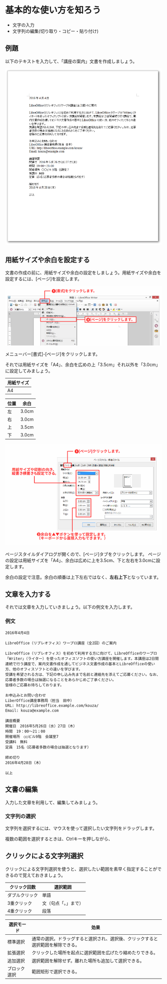 # 基本的な使い方を知ろう

- 文字の入力
- 文字列の編集(切り取り・コピー・貼り付け)

## 例題

以下のテキストを入力して、「講座の案内」文書を作成しましょう。

![例題](../files/writer-sample1-before.png)

## 用紙サイズや余白を設定する

文書の作成の前に、用紙サイズや余白の設定をしましょう。用紙サイズや余白を設定するには、[ページ]を設定します。

![ページスタイル1](../files/writer-page1.png)

メニューバー[書式]-[ページ]をクリックします。

それでは用紙サイズを「A4」、余白を広めの上「3.5cm」それ以外を「3.0cm」に設定してみましょう。

|用紙サイズ|
| -------- |
|       A4 |

| 位置 | 余白 |
| ---- | ---- |
|  左  | 3.0cm |
|  右  | 3.0cm |
|  上  | 3.5cm |
|  下  | 3.0cm |

![ページスタイル2](../files/writer-page2.png)

ページスタイルダイアログが開くので、[ページ]タブをクリックします。
ページの設定は用紙サイズを「A4」、余白は広めに上を3.5cm、下と左右を3.0cmに設定します。

余白の設定で注意。余白の順番は上下左右ではなく、**左右上下**となっています。

## 文章を入力する

それでは文章を入力していきましょう。以下の例文を入力します。

### 例文

```text
2016年4月4日

LibreOffice（リブレオフィス）ワープロ講座（全2回）のご案内

LibreOffice（リブレオフィス）を初めて利用する方に向けて、LibreOfficeのワープロ「Writer」（ライター）を使ったオフィスソフトの使い方講座を開催します。本講座は2日間連続で行う講座で、案内文書作成を通してビジネス文書作成の基本とLibreOfficeの使い方、他のオフィスソフトとの違いを学びます。
受講を希望される方は、下記の申し込み先まで名前と連絡先を添えてご応募ください。なお、応募者多数の場合は抽選になることをあらかじめご了承ください。
皆様のご応募お待ちしております。

お申込みとお問い合わせ
LiberOffice講座事務局（担当　田中）
URL: http://libreoffice.example.com/kouza/
Email: kouza@example.com

講座概要
開催日　2016年5月26日（水）27日（木）
時間　19：00～21；00
開催場所　○○ビル9階　会議室7
受講料　無料
定員　15名（応募者多数の場合は抽選となります）

締め切り
2016年4月28日（木）

以上

```

## 文書の編集

入力した文章を利用して、編集してみましょう。

### 文字列の選択

文字列を選択するには、マウスを使って選択したい文字列をドラッグします。


複数の範囲を選択するときは、Ctrlキーを押しながら、



## クリックによる文字列選択

クリックによる文字列選択を使うと、選択したい範囲を素早く指定することができるので覚えておきましょう。


| クリック回数    | 選択範囲             |
| --------------- | -------------------- |
| ダブルクリック  | 単語                 |
| 3重クリック     | 文（句点「。」まで） |
| 4重クリック     | 段落                 |

| 選択モード   | 効果                                                                            |
| ------------ | ------------------------------------------------------------------------------- |
| 標準選択     | 通常の選択。ドラッグすると選択され、選択後、クリックすると選択範囲を解除できる。|
| 拡張選択     | クリックした場所を起点に選択範囲を広げたり縮めたりできる。                      |
| 追加選択     | 選択範囲を解除せず。離れた場所も追加して選択できる。                            |
| ブロック選択 | 範囲矩形で選択できる。                                                          |


























